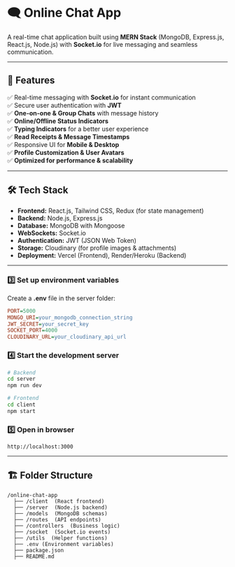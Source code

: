 # 🗨️ Online Chat App

A real-time chat application built using **MERN Stack** (MongoDB, Express.js, React.js, Node.js) with **Socket.io** for live messaging and seamless communication.

---

## 🚀 Features
✅ Real-time messaging with **Socket.io** for instant communication  
✅ Secure user authentication with **JWT**  
✅ **One-on-one & Group Chats** with message history  
✅ **Online/Offline Status Indicators**  
✅ **Typing Indicators** for a better user experience  
✅ **Read Receipts & Message Timestamps**  
✅ Responsive UI for **Mobile & Desktop**  
✅ **Profile Customization & User Avatars**  
✅ **Optimized for performance & scalability**  

---

## 🛠 Tech Stack

- **Frontend:** React.js, Tailwind CSS, Redux (for state management)  
- **Backend:** Node.js, Express.js  
- **Database:** MongoDB with Mongoose  
- **WebSockets:** Socket.io  
- **Authentication:** JWT (JSON Web Token)  
- **Storage:** Cloudinary (for profile images & attachments)  
- **Deployment:** Vercel (Frontend), Render/Heroku (Backend)  

---





### 3️⃣ Set up environment variables  
Create a **.env** file in the server folder:  
```ini
PORT=5000
MONGO_URI=your_mongodb_connection_string
JWT_SECRET=your_secret_key
SOCKET_PORT=4000
CLOUDINARY_URL=your_cloudinary_api_url
```

### 4️⃣ Start the development server  
```bash
# Backend
cd server
npm run dev

# Frontend
cd client
npm start
```

### 5️⃣ Open in browser  
```
http://localhost:3000
```

---

## 🏗 Folder Structure
```
/online-chat-app
  ├── /client  (React frontend)
  ├── /server  (Node.js backend)
  ├── /models  (MongoDB schemas)
  ├── /routes  (API endpoints)
  ├── /controllers  (Business logic)
  ├── /socket  (Socket.io events)
  ├── /utils  (Helper functions)
  ├── .env (Environment variables)
  ├── package.json
  ├── README.md
```




